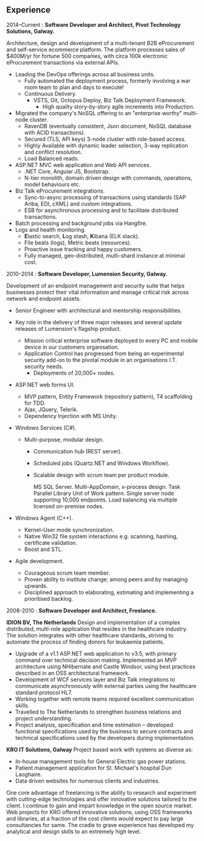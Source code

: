 ## Experience

2014–Current
:   **Software Developer and Architect, Pivot Technology Solutions, Galway.**

Architecture, design and development of a multi-tenant B2B eProcurement and self-service ecommerce platform. The platform processes sales of $400M/yr for fortune 500 companies, with circa 100k electronic eProcurement transactions via external APIs.

* Leading the DevOps offerings across all business units.
   * Fully automated the deployment process, formerly involving a war room team to plan and days to execute!
   * Continuous Delivery.
      * VSTS, Git, Octopus Deploy, Biz Talk Deployment Framework.
	    * High quality story-by-story agile increments into Production.
* Migrated the company's NoSQL offering to an "enterprise worthy" multi-node cluster.
   * RavenDB (eventually consistent, Json document, NoSQL database with ACID transactions).
   * Secured (TLS, API keys) 3-node cluster with role-based access.
   * Highly Available with dynamic leader selection, 3-way replication and conflict resolution.
   * Load Balanced reads.
* ASP.NET MVC web application and Web API services.
   * .NET Core, Angular JS, Bootstrap.
   * N-tier monolith, domain driven design with commands, operations, model behaviours etc.
* Biz Talk eProcurement integrations.
   * Sync-to-async processing of transactions using standards (SAP Ariba, EDI, cXML) and custom integrations.
   * ESB for asynchronous processing and to facilitate distributed transactions.
* Batch processing and background jobs via Hangfire.
* Logs and health monitoring.
   * **E**lastic search, **L**og stash, **K**ibana (ELK stack).
   * File beats (logs), Metric beats (resources).
   * Proactive issue tracking and happy customers.
   * Fully managed, geo-distributed, multi-shard instance at minimal cost. 


2010–2014
:   **Software Developer, Lumension Security, Galway.**

Development of an endpoint management and security suite that helps businesses protect their vital information and manage critical risk across network and endpoint assets.

* Senior Engineer with architectural and mentorship responsibilities.
* Key role in the delivery of three major releases and several update releases of Lumension's flagship product.
   * Mission critical enterprise software deployed to every PC and mobile device in our customers organisation.
   * Application Control has progressed from being an experimental security add-on to the pivotal module in an organisations I.T. security needs.
      * Deployments of 20,000+ nodes.

* ASP.NET web forms UI.
   * MVP pattern, Entity Framework (repository pattern), T4 scaffolding for TDD.
   * Ajax, JQuery, Telerik.
   * Dependency Injection with MS Unity.


* Windows Services (C#).
   * Multi-purpose, modular design.
      * Communication hub (REST server).
      * Scheduled jobs (Quartz.NET and Windows Workflow).
      * Scalable design with scrum team per product module.
	  
        MS SQL Server.
        Multi-AppDomain, x-process design.
        Task Parallel Library
        Unit of Work pattern.
        Single server node supporting 10,000 endpoints. Load balancing via multiple licensed on-premise nodes.

* Windows Agent (C++).
   * Kernel–User mode synchronization.
   * Native Win32 file system interactions e.g. scanning, hashing, certificate validation.
   * Boost and STL.
   
* Agile development.
   * Courageous scrum team member.
   * Proven ability to institute change; among peers and by managing upwards.
   * Disciplined approach to elaborating, estimating and implementing a prioritised backlog. 


2008-2010
:   **Software Developer and Architect, Freelance.**

__IDION BV, The Netherlands__
Design and implementation of a complex distributed, multi-role application that resides in the healthcare industry. The solution integrates with other healthcare standards, striving to automate the process of finding donors for leukaemia patients.

* Upgrade of a v1.1 ASP.NET web application to v3.5, with primary command over technical decision making. Implemented an MVP architecture using NHibernate and Castle Windsor, using best practices described in an OSS architectural framework.
* Development of WCF services layer and Biz Talk integrations to communicate asynchronously with external parties using the healthcare standard protocol HL7.
* Working together with remote teams required excellent communication skills.
* Travelled to The Netherlands to strengthen business relations and project understanding.
* Project analysis, specification and time estimation – developed functional specifications used by the business to secure contracts and technical specifications used by the developers during implementation.

__KRO IT Solutions, Galway__
Project based work with systems as diverse as:

* In-house management tools for General Electric gas power stations.
* Patient management application for St. Michael's hospital Dun Laoghaire.
* Data driven websites for numerous clients and industries.

One core advantage of freelancing is the ability to research and experiment with cutting-edge technologies and offer innovative solutions tailored to the client. I continue to gain and impart knowledge in the open source market. Web projects for KRO offered innovative solutions, using OSS frameworks and libraries, at a fraction of the cost clients would expect to pay large consultancies for same. The cradle to grave experience has developed my analytical and design skills to an extremely high level.
